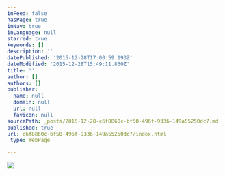 ```yaml
---
inFeed: false
hasPage: true
inNav: true
inLanguage: null
starred: true
keywords: []
description: ''
datePublished: '2015-12-28T17:00:59.193Z'
dateModified: '2015-12-28T15:49:11.830Z'
title: ''
author: []
authors: []
publisher:
  name: null
  domain: null
  url: null
  favicon: null
sourcePath: _posts/2015-12-28-c6f8860c-bf50-496f-9336-149a55250dc7.md
published: true
url: c6f8860c-bf50-496f-9336-149a55250dc7/index.html
_type: WebPage

---
```

![](https://the-grid-user-content.s3-us-west-2.amazonaws.com/c993df91-5855-45b3-9a75-6c22eb440b06.jpg)